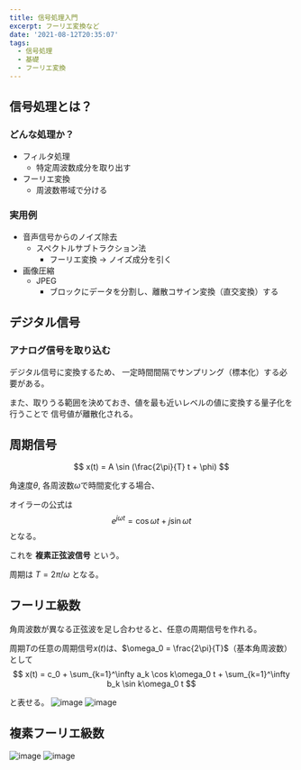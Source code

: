 ```yaml
---
title: 信号処理入門
excerpt: フーリエ変換など
date: '2021-08-12T20:35:07'
tags:
  - 信号処理
  - 基礎
  - フーリエ変換
---
```



## 信号処理とは？

### どんな処理か？
- フィルタ処理
  - 特定周波数成分を取り出す
- フーリエ変換
  - 周波数帯域で分ける

### 実用例

- 音声信号からのノイズ除去
  - スペクトルサブトラクション法
    - フーリエ変換 → ノイズ成分を引く
- 画像圧縮
  - JPEG
    - ブロックにデータを分割し、離散コサイン変換（直交変換）する

## デジタル信号

### アナログ信号を取り込む

デジタル信号に変換するため、
一定時間間隔でサンプリング（標本化）する必要がある。

また、取りうる範囲を決めておき、値を最も近いレベルの値に変換する量子化を行うことで
信号値が離散化される。

## 周期信号

$$
x(t) = A \sin (\frac{2\pi}{T} t + \phi)
$$

角速度$\theta$, 各周波数$\omega$で時間変化する場合、

オイラーの公式は
$$
e^{j\omega t} = \cos \omega t + j \sin \omega t
$$
となる。

これを **複素正弦波信号** という。

周期は $T = 2\pi/\omega$ となる。

## フーリエ級数

角周波数が異なる正弦波を足し合わせると、任意の周期信号を作れる。

周期$T$の任意の周期信号$x(t)$は、$\omega_0 = \frac{2\pi}{T}$（基本角周波数）として
$$
x(t) = c_0 + \sum_{k=1}^\infty a_k \cos k\omega_0 t + \sum_{k=1}^\infty b_k \sin k\omega_0 t
$$

と表せる。
![image](https://res.cloudinary.com/ddaz9etkx/image/upload/v1628832927/202108/1_u7qctu.jpg)
![image](https://res.cloudinary.com/ddaz9etkx/image/upload/v1628832932/202108/2_grdrdh.jpg)

## 複素フーリエ級数

![image](https://res.cloudinary.com/ddaz9etkx/image/upload/v1628832940/202108/3_weftkx.jpg)
![image](https://res.cloudinary.com/ddaz9etkx/image/upload/v1628832946/202108/4_wugojb.jpg)